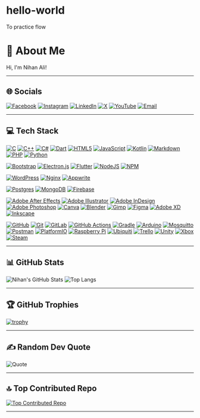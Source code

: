 # hello-world
To practice flow
# 💫 About Me
Hi, I'm Nihan Ali!  

---

## 🌐 Socials
[![Facebook](https://img.shields.io/badge/Facebook-1877F2?style=for-the-badge&logo=facebook&logoColor=white)](YOUR_FACEBOOK_URL)
[![Instagram](https://img.shields.io/badge/Instagram-E4405F?style=for-the-badge&logo=instagram&logoColor=white)](https://www.instagram.com/nihan__3119/)
[![LinkedIn](https://img.shields.io/badge/LinkedIn-0077B5?style=for-the-badge&logo=linkedin&logoColor=white)](YOUR_LINKEDIN_URL)
[![X](https://img.shields.io/badge/X-000000?style=for-the-badge&logo=twitter&logoColor=white)](YOUR_TWITTER_URL)
[![YouTube](https://img.shields.io/badge/YouTube-FF0000?style=for-the-badge&logo=youtube&logoColor=white)](YOUR_YOUTUBE_URL)
[![Email](https://img.shields.io/badge/Email-D14836?style=for-the-badge&logo=gmail&logoColor=white)](mailto:qwerty311980@gmail.com)

---

## 💻 Tech Stack

<!-- Programming Languages -->
[![C](https://img.shields.io/badge/C-00599C?style=for-the-badge&logo=c&logoColor=white)]()
[![C++](https://img.shields.io/badge/C++-00599C?style=for-the-badge&logo=c%2B%2B&logoColor=white)]()
[![C#](https://img.shields.io/badge/C%23-239120?style=for-the-badge&logo=c-sharp&logoColor=white)]()
[![Dart](https://img.shields.io/badge/Dart-0175C2?style=for-the-badge&logo=dart&logoColor=white)]()
[![HTML5](https://img.shields.io/badge/HTML5-E34F26?style=for-the-badge&logo=html5&logoColor=white)]()
[![JavaScript](https://img.shields.io/badge/JavaScript-F7DF1E?style=for-the-badge&logo=javascript&logoColor=black)]()
[![Kotlin](https://img.shields.io/badge/Kotlin-7F52FF?style=for-the-badge&logo=kotlin&logoColor=white)]()
[![Markdown](https://img.shields.io/badge/Markdown-000000?style=for-the-badge&logo=markdown&logoColor=white)]()
[![PHP](https://img.shields.io/badge/PHP-777BB4?style=for-the-badge&logo=php&logoColor=white)]()
[![Python](https://img.shields.io/badge/Python-3776AB?style=for-the-badge&logo=python&logoColor=white)]()

<!-- Frameworks and Libraries -->
[![Bootstrap](https://img.shields.io/badge/Bootstrap-7952B3?style=for-the-badge&logo=bootstrap&logoColor=white)]()
[![Electron.js](https://img.shields.io/badge/Electron-47848F?style=for-the-badge&logo=electron&logoColor=white)]()
[![Flutter](https://img.shields.io/badge/Flutter-02569B?style=for-the-badge&logo=flutter&logoColor=white)]()
[![NodeJS](https://img.shields.io/badge/Node.js-339933?style=for-the-badge&logo=nodedotjs&logoColor=white)]()
[![NPM](https://img.shields.io/badge/NPM-CB3837?style=for-the-badge&logo=npm&logoColor=white)]()

<!-- CMS / Platforms -->
[![WordPress](https://img.shields.io/badge/WordPress-21759B?style=for-the-badge&logo=wordpress&logoColor=white)]()
[![Nginx](https://img.shields.io/badge/Nginx-009639?style=for-the-badge&logo=nginx&logoColor=white)]()
[![Appwrite](https://img.shields.io/badge/Appwrite-FF1C7E?style=for-the-badge&logo=appwrite&logoColor=white)]()

<!-- Databases -->
[![Postgres](https://img.shields.io/badge/PostgreSQL-4169E1?style=for-the-badge&logo=postgresql&logoColor=white)]()
[![MongoDB](https://img.shields.io/badge/MongoDB-47A248?style=for-the-badge&logo=mongodb&logoColor=white)]()
[![Firebase](https://img.shields.io/badge/Firebase-FFCA28?style=for-the-badge&logo=firebase&logoColor=black)]()

<!-- Design Tools -->
[![Adobe After Effects](https://img.shields.io/badge/After_Effects-9999FF?style=for-the-badge&logo=adobe-after-effects&logoColor=white)]()
[![Adobe Illustrator](https://img.shields.io/badge/Illustrator-FF9A00?style=for-the-badge&logo=adobe-illustrator&logoColor=white)]()
[![Adobe InDesign](https://img.shields.io/badge/InDesign-FF3366?style=for-the-badge&logo=adobe-indesign&logoColor=white)]()
[![Adobe Photoshop](https://img.shields.io/badge/Photoshop-31A8FF?style=for-the-badge&logo=adobe-photoshop&logoColor=white)]()
[![Canva](https://img.shields.io/badge/Canva-00C4CC?style=for-the-badge&logo=canva&logoColor=white)]()
[![Blender](https://img.shields.io/badge/Blender-F5792A?style=for-the-badge&logo=blender&logoColor=white)]()
[![Gimp](https://img.shields.io/badge/GIMP-5C5543?style=for-the-badge&logo=gimp&logoColor=white)]()
[![Figma](https://img.shields.io/badge/Figma-F24E1E?style=for-the-badge&logo=figma&logoColor=white)]()
[![Adobe XD](https://img.shields.io/badge/Adobe_XD-FF61F6?style=for-the-badge&logo=adobe-xd&logoColor=white)]()
[![Inkscape](https://img.shields.io/badge/Inkscape-000000?style=for-the-badge&logo=inkscape&logoColor=white)]()

<!-- DevOps & Tools -->
[![GitHub](https://img.shields.io/badge/GitHub-181717?style=for-the-badge&logo=github&logoColor=white)]()
[![Git](https://img.shields.io/badge/Git-F05032?style=for-the-badge&logo=git&logoColor=white)]()
[![GitLab](https://img.shields.io/badge/GitLab-FC6D26?style=for-the-badge&logo=gitlab&logoColor=white)]()
[![GitHub Actions](https://img.shields.io/badge/GitHub_Actions-2088FF?style=for-the-badge&logo=github-actions&logoColor=white)]()
[![Gradle](https://img.shields.io/badge/Gradle-02303A?style=for-the-badge&logo=gradle&logoColor=white)]()
[![Arduino](https://img.shields.io/badge/Arduino-00979D?style=for-the-badge&logo=arduino&logoColor=white)]()
[![Mosquitto](https://img.shields.io/badge/Mosquitto-3C5280?style=for-the-badge&logo=eclipse-mosquitto&logoColor=white)]()
[![Postman](https://img.shields.io/badge/Postman-FF6C37?style=for-the-badge&logo=postman&logoColor=white)]()
[![PlatformIO](https://img.shields.io/badge/PlatformIO-FF6600?style=for-the-badge&logo=platformio&logoColor=white)]()
[![Raspberry Pi](https://img.shields.io/badge/Raspberry_Pi-C51A4A?style=for-the-badge&logo=raspberry-pi&logoColor=white)]()
[![Ubiquiti](https://img.shields.io/badge/Ubiquiti-0057FF?style=for-the-badge&logo=ubiquiti&logoColor=white)]()
[![Trello](https://img.shields.io/badge/Trello-0052CC?style=for-the-badge&logo=trello&logoColor=white)]()
[![Unity](https://img.shields.io/badge/Unity-000000?style=for-the-badge&logo=unity&logoColor=white)]()
[![Xbox](https://img.shields.io/badge/Xbox-107C10?style=for-the-badge&logo=xbox&logoColor=white)]()
[![Steam](https://img.shields.io/badge/Steam-000000?style=for-the-badge&logo=steam&logoColor=white)]()

---

## 📊 GitHub Stats
![Nihan's GitHub Stats](https://github-readme-stats.vercel.app/api?username=nihan-ali-vp&show_icons=true&theme=radical)
![Top Langs](https://github-readme-stats.vercel.app/api/top-langs/?username=nihan-ali-vp&layout=compact&theme=radical)

---

## 🏆 GitHub Trophies
[![trophy](https://github-profile-trophy.vercel.app/?username=nihan-ali-vp&theme=radical)](https://github.com/ryo-ma/github-profile-trophy)

---

## ✍️ Random Dev Quote
![Quote](https://quotes-github-readme.vercel.app/api?type=horizontal&theme=radical)

---

## 🔝 Top Contributed Repo
[![Top Contributed Repo](https://github-contributor-stats.vercel.app/api?username=nihan-ali-vp&limit=1&theme=radical)](https://github.com/nihan-ali-vp?tab=repositories)

---
